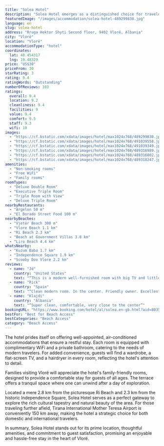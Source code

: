 ```yaml
---
title: "Solea Hotel"
description: "Solea Hotel emerges as a distinguished choice for travelers seeking comfort and convenience in Vlorë."
featuredImage: "/images/accommodation/solea-hotel-489299830.jpg"
language: en
slug: solea-hotel
address: "Rruga Hektor Shyti Second floor, 9402 Vlorë, Albania"
city: "Vlorë"
location: "Vlorë"
accommodationType: "hotel"
coordinates:
  lat: 40.454317
  lng: 19.48329
price: "US$30"
priceFrom: 30
starRating: 3
rating: 9.4
ratingWords: "Outstanding"
numberOfReviews: 103
ratings:
  overall: 9.4
  location: 9.2
  cleanliness: 9.4
  facilities: 9
  value: 9.4
  comfort: 9.5
  staff: 9.3
  wifi: 10
images:
  - "https://cf.bstatic.com/xdata/images/hotel/max1024x768/489299830.jpg?k=8700abe6b47a4f78dc517974c8f32c222cff99e06bed2dd3e132baf5c764faaf&o=&hp=1"
  - "https://cf.bstatic.com/xdata/images/hotel/max1024x768/491039558.jpg?k=df19123fcae4340a9f9491e805835fb501969713611681269587b9cdf3bf86d2&o=&hp=1"
  - "https://cf.bstatic.com/xdata/images/hotel/max1024x768/491039349.jpg?k=a00887c60db30f1a686c1147e4a68a3d4282435920656b219f8aaa6fc09c15df&o=&hp=1"
  - "https://cf.bstatic.com/xdata/images/hotel/max1024x768/489316989.jpg?k=22b5a9724653c464755da3b48d5782766c7b03a33e1c67c30f97e7ed80cb7701&o=&hp=1"
  - "https://cf.bstatic.com/xdata/images/hotel/max1024x768/489316802.jpg?k=14547db47562a61d4ae6a344c45e5ee8e496fe08007bd161460d57308d37c5c7&o=&hp=1"
  - "https://cf.bstatic.com/xdata/images/hotel/max1024x768/489318247.jpg?k=12dcf418ebc0886b0ae2b044547547194dc224dee0b6c3e834c2b28219691ee0&o=&hp=1"
amenities:
  - "Non-smoking rooms"
  - "Free WiFi"
  - "Family rooms"
roomTypes:
  - "Deluxe Double Room"
  - "Executive Triple Room"
  - "Triple Room with View"
  - "Deluxe Triple Room"
nearbyRestaurants:
  - "Argelon 50 m"
  - "El Dorado Street Food 100 m"
nearbyBeaches:
  - "Vjetër Beach 300 m"
  - "Vlore Beach 1.1 km"
  - "Ri Beach 2.3 km"
  - "Beach at Government Villas 3.8 km"
  - "Liro Beach 4.4 km"
whatsNearby:
  - "Kuzum Baba 1.7 km"
  - "Independence Square 1.9 km"
  - "Scooby Doo Vlore 2.2 km"
reviews:
  - name: "Jd"
    country: "United States"
    text: "“This is a modern well-furnished room with big TV and little fridge. Very comfortable and quiet. Good location.”"
  - name: "Rick"
    country: "Spain"
    text: "“Clean modern room. In the center. Friendly owner. Excellent quality for the money”"
  - name: "Klajdi"
    country: "Albania"
    text: "“Super clean, comfortable, very close to the center”"
bookingURL: "https://www.booking.com/hotel/al/solea.en-gb.html?aid=8035640"
bestFor: "Best for Beach Access"
bestCategories: "Beach Access"
category: "Beach Access"
---
```


The hotel prides itself on offering well-appointed, air-conditioned accommodations that ensure a restful stay. Each room is equipped with complimentary WiFi and a private bathroom, catering to the needs of modern travelers. For added convenience, guests will find a wardrobe, a flat-screen TV, and a hairdryer in every room, reflecting the hotel's attention to detail.

Families visiting Vlorë will appreciate the hotel's family-friendly rooms, designed to provide a comfortable stay for guests of all ages. The terrace offers a tranquil space where one can unwind after a day of exploration.

Located a mere 2.8 km from the picturesque Ri Beach and 2.3 km from the historic Independence Square, Solea Hotel serves as a perfect gateway to explore the rich cultural tapestry and natural beauty of the area. For those traveling further afield, Tirana International Mother Teresa Airport is conveniently 150 km away, making the hotel a strategic choice for both domestic and international travelers.

In summary, Solea Hotel stands out for its prime location, thoughtful amenities, and commitment to guest satisfaction, promising an enjoyable and hassle-free stay in the heart of Vlorë.